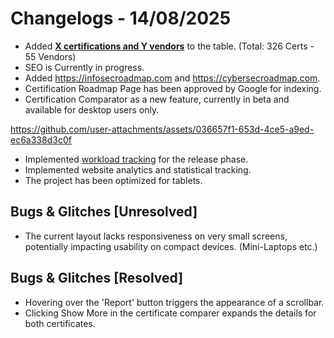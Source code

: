 # Changelogs - 14/08/2025
- Added <b><ins>X certifications and Y vendors</ins></b> to the table. (Total: 326 Certs - 55 Vendors)
- SEO is Currently in progress.
- Added https://infosecroadmap.com and https://cybersecroadmap.com.
- Certification Roadmap Page has been approved by Google for indexing.
- Certification Comparator as a new feature, currently in beta and available for desktop users only.

https://github.com/user-attachments/assets/036657f1-653d-4ce5-a9ed-ec6a338d3c0f

- Implemented [workload tracking](https://github.com/Dragkob/Security-Certification-Roadmap) for the release phase.
- Implemented website analytics and statistical tracking.
- The project has been optimized for tablets.

## Bugs & Glitches [Unresolved]
- The current layout lacks responsiveness on very small screens, potentially impacting usability on compact devices. (Mini-Laptops etc.)

## Bugs & Glitches [Resolved]
- Hovering over the 'Report' button triggers the appearance of a scrollbar.
- Clicking Show More in the certificate comparer expands the details for both certificates.
